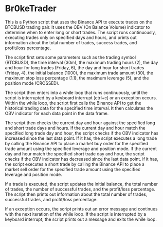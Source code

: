 # Br0keTrader

This is a Python script that uses the Binance API to execute trades on the BTCBUSD trading pair. It uses the OBV (On Balance Volume) indicator to determine when to enter long or short trades. The script runs continuously, executing trades only on specified days and hours, and prints out information about the total number of trades, success trades, and profit/loss percentage.

The script first sets some parameters such as the trading symbol (BTCBUSD), the time interval (30m), the maximum trading hours (2), the day and hour for long trades (Friday, 6), the day and hour for short trades (Friday, 4), the initial balance (1000), the maximum trade amount (30), the maximum stop loss percentage (1.1), the maximum leverage (5), and the position mode (CROSSED).

The script then enters into a while loop that runs continuously, until the script is interrupted by a keyboard interrupt (ctrl+c) or an exception occurs. Within the while loop, the script first calls the Binance API to get the historical trading data for the specified time interval. It then calculates the OBV indicator for each data point in the data frame.

The script then checks the current day and hour against the specified long and short trade days and hours. If the current day and hour match the specified long trade day and hour, the script checks if the OBV indicator has increased since the last data point. If it has, the script executes a long trade by calling the Binance API to place a market buy order for the specified trade amount using the specified leverage and position mode. If the current day and hour match the specified short trade day and hour, the script checks if the OBV indicator has decreased since the last data point. If it has, the script executes a short trade by calling the Binance API to place a market sell order for the specified trade amount using the specified leverage and position mode.

If a trade is executed, the script updates the initial balance, the total number of trades, the number of successful trades, and the profit/loss percentage. The script then prints out information about the total number of trades, successful trades, and profit/loss percentage.

If an exception occurs, the script prints out an error message and continues with the next iteration of the while loop. If the script is interrupted by a keyboard interrupt, the script prints out a message and exits the while loop.
